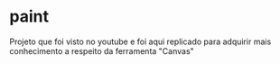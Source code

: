 # paint

Projeto que foi visto no youtube e foi aqui replicado para adquirir mais conhecimento a respeito da ferramenta "Canvas"
